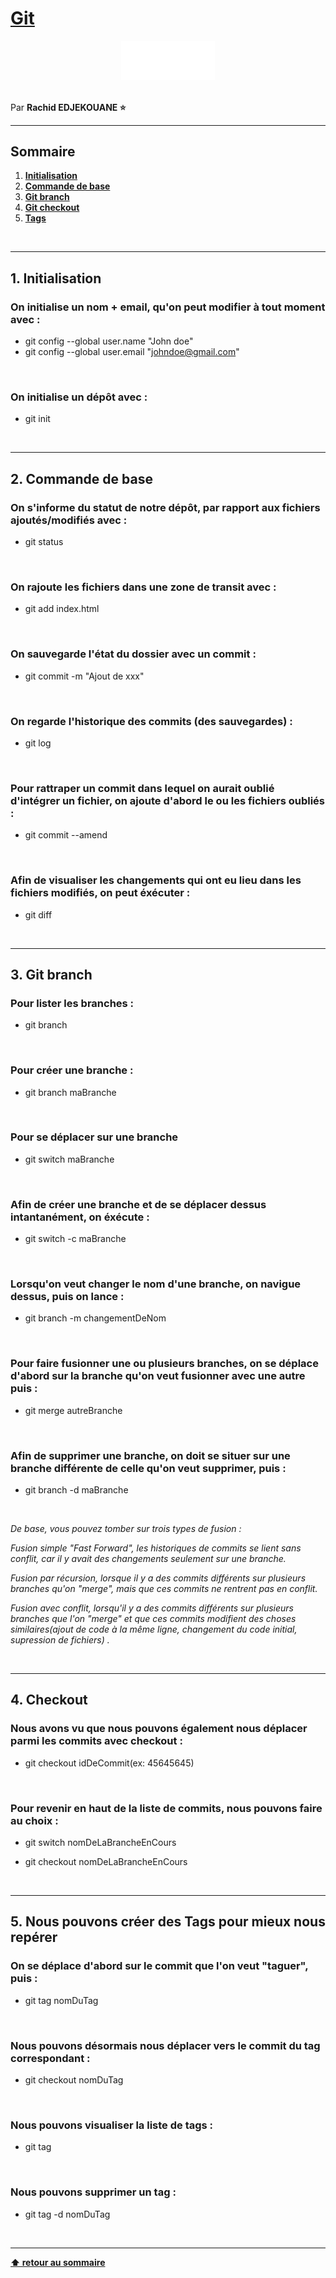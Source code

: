 # [Git](https://git-scm.com/book/fr/v2)

<center>
<img src="img/git-logo-white.png" alt="Javascript Logo" width="150">
</center>

<br>

Par **Rachid EDJEKOUANE ⭐️**

---

## Sommaire

1. **[Initialisation](#1-initialisation)**
2. **[Commande de base](#2-commande-de-base)**
3. **[Git branch](#3-git-branch)**
4. **[Git checkout](#4-checkout)**
5. **[Tags](#5-nous-pouvons-créer-des-tags-pour-mieux-nous-repérer)**

<br>

---

## 1. Initialisation

### On initialise un nom + email, qu'on peut modifier à tout moment avec :

-   git config --global user.name "John doe"
-   git config --global user.email "johndoe@gmail.com"

<br>

### On initialise un dépôt avec :

-   git init

<br>

---

## 2. Commande de base

### On s'informe du statut de notre dépôt, par rapport aux fichiers ajoutés/modifiés avec :

-   git status

<br>

### On rajoute les fichiers dans une zone de transit avec :

-   git add index.html

<br>

### On sauvegarde l'état du dossier avec un commit :

-   git commit -m "Ajout de xxx"

<br>

### On regarde l'historique des commits (des sauvegardes) :

-   git log

<br>

### Pour rattraper un commit dans lequel on aurait oublié d'intégrer un fichier, on ajoute d'abord le ou les fichiers oubliés :

-   git commit --amend

<br>

### Afin de visualiser les changements qui ont eu lieu dans les fichiers modifiés, on peut éxécuter :

-   git diff

<br>

---

## 3. Git branch

### Pour lister les branches :

-   git branch

<br>

### Pour créer une branche :

-   git branch maBranche

<br>

### Pour se déplacer sur une branche

-   git switch maBranche

<br>

### Afin de créer une branche et de se déplacer dessus intantanément, on éxécute :

-   git switch -c maBranche

<br>

### Lorsqu'on veut changer le nom d'une branche, on navigue dessus, puis on lance :

-   git branch -m changementDeNom

<br>

### Pour faire fusionner une ou plusieurs branches, on se déplace d'abord sur la branche qu'on veut fusionner avec une autre puis :

-   git merge autreBranche

<br>

### Afin de supprimer une branche, on doit se situer sur une branche différente de celle qu'on veut supprimer, puis :

-   git branch -d maBranche

<br>

_De base, vous pouvez tomber sur trois types de fusion :_

_Fusion simple "Fast Forward", les historiques de commits se lient sans conflit, car il y avait des changements seulement sur une branche._

_Fusion par récursion, lorsque il y a des commits différents sur plusieurs branches qu'on "merge", mais que ces commits ne rentrent pas en conflit._

_Fusion avec conflit, lorsqu'il y a des commits différents sur plusieurs branches que l'on "merge" et que ces commits modifient des choses similaires(ajout de code à la même ligne, changement du code initial, supression de fichiers) ._

<br>

---

## 4. Checkout

### Nous avons vu que nous pouvons également nous déplacer parmi les commits avec checkout :

-   git checkout idDeCommit(ex: 45645645)

<br>

### Pour revenir en haut de la liste de commits, nous pouvons faire au choix :

-   git switch nomDeLaBrancheEnCours

-   git checkout nomDeLaBrancheEnCours

<br>

---

## 5. Nous pouvons créer des Tags pour mieux nous repérer

### On se déplace d'abord sur le commit que l'on veut "taguer", puis :

-   git tag nomDuTag

<br>

### Nous pouvons désormais nous déplacer vers le commit du tag correspondant :

-   git checkout nomDuTag

<br>

### Nous pouvons visualiser la liste de tags :

-   git tag

<br>

### Nous pouvons supprimer un tag :

-   git tag -d nomDuTag

<br>

---

**[⬆ retour au sommaire](#)**
